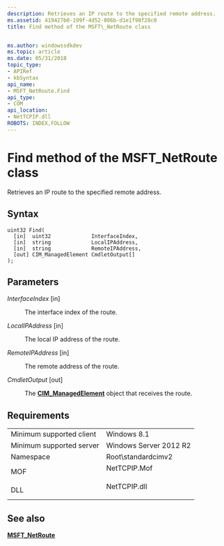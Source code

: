 ```yaml
---
description: Retrieves an IP route to the specified remote address.
ms.assetid: 419427b0-199f-4d52-806b-d1e1f98f28c0
title: Find method of the MSFT\_NetRoute class


ms.author: windowssdkdev
ms.topic: article
ms.date: 05/31/2018
topic_type: 
- APIRef
- kbSyntax
api_name: 
- MSFT_NetRoute.Find
api_type: 
- COM
api_location: 
- NetTCPIP.dll
ROBOTS: INDEX,FOLLOW
---
```


# Find method of the MSFT\_NetRoute class

Retrieves an IP route to the specified remote address.

## Syntax


```mof
uint32 Find(
  [in]  uint32             InterfaceIndex,
  [in]  string             LocalIPAddress,
  [in]  string             RemoteIPAddress,
  [out] CIM_ManagedElement CmdletOutput[]
);
```



## Parameters

<dl> <dt>

*InterfaceIndex* \[in\]
</dt> <dd>

The interface index of the route.

</dd> <dt>

*LocalIPAddress* \[in\]
</dt> <dd>

The local IP address of the route.

</dd> <dt>

*RemoteIPAddress* \[in\]
</dt> <dd>

The remote address of the route.

</dd> <dt>

*CmdletOutput* \[out\]
</dt> <dd>

The [**CIM\_ManagedElement**](/previous-versions/cc136871(v=vs.85)) object that receives the route.

</dd> </dl>

## Requirements



|                                     |                                                                                         |
|-------------------------------------|-----------------------------------------------------------------------------------------|
| Minimum supported client<br/> | Windows 8.1<br/>                                                                  |
| Minimum supported server<br/> | Windows Server 2012 R2<br/>                                                       |
| Namespace<br/>                | Root\\standardcimv2<br/>                                                          |
| MOF<br/>                      | <dl> <dt>NetTCPIP.Mof</dt> </dl> |
| DLL<br/>                      | <dl> <dt>NetTCPIP.dll</dt> </dl> |



## See also

<dl> <dt>

[**MSFT\_NetRoute**](msft-netroute.md)
</dt> </dl>

 

